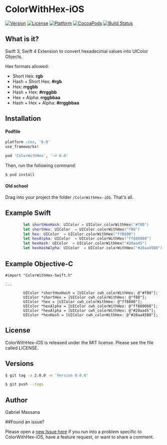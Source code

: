 # ColorWithHex-iOS

[![Version](https://img.shields.io/cocoapods/v/ColorWithHex.svg?style=flat-square)](http://cocoapods.org/pods/ColorWithHex)
[![License](https://img.shields.io/cocoapods/l/ColorWithHex.svg?style=flat-square)](http://cocoapods.org/pods/ColorWithHex)
[![Platform](https://img.shields.io/cocoapods/p/ColorWithHex.svg?style=flat-square)](http://cocoapods.org/pods/ColorWithHex)
[![CocoaPods](https://img.shields.io/cocoapods/metrics/doc-percent/ColorWithHex.svg?style=flat-square)](http://cocoapods.org/pods/ColorWithHex)
[![Build Status](https://img.shields.io/travis/GabrielMassana/ColorWithHex-iOS/master.svg?style=flat-square)](https://travis-ci.org/GabrielMassana/ColorWithHex-iOS)

##   What is it?

Swift 3, Swift 4 Extension to convert hexadecimal values into UIColor Objects.

Hex formats allowed:
- Short Hex: **rgb**
- Hash + Short Hex: **#rgb**
- Hex: **rrggbb**
- Hash + Hex: **#rrggbb**
- Hex + Alpha: **rrggbbaa**
- Hash + Hex + Alpha: **#rrggbbaa**

## Installation

#### Podfile

```ruby
platform :ios, '8.0'
use_frameworks!

pod 'ColorWithHex', '~> 0.0'
```

Then, run the following command:

```bash
$ pod install
```

#### Old school

Drag into your project the folder `/ColorWithHex-iOS`. That's all.

## Example Swift

```swift
        let shortHexHash: UIColor = UIColor.colorWithHex("#f80")
        let shortHex: UIColor  = UIColor.colorWithHex("f80")
        let hex: UIColor  = UIColor.colorWithHex("ff8800")
        let hexAlpha: UIColor  = UIColor.colorWithHex("ff880080")
        let hexHash: UIColor  = UIColor.colorWithHex("#20aa45")
        let hexHashAlpha: UIColor  = UIColor.colorWithHex("#20aa4580")
```
## Example Objective-C

```objc
#import "ColorWithHex-Swift.h"

...

        UIColor *shortHexHash = [UIColor cwh_colorWithHex: @"#f80"];
        UIColor *shortHex = [UIColor cwh_colorWithHex: @"f80"];
        UIColor *hex = [UIColor cwh_colorWithHex: @"ff8800"];
        UIColor *hexAlpha = [UIColor cwh_colorWithHex: @"ff880080"];
        UIColor *hexAlpha = [UIColor cwh_colorWithHex: @"#20aa45"];
        UIColor *hexHash = [UIColor cwh_colorWithHex: @"#20aa4580"];
```
## License

ColorWithHex-iOS is released under the MIT license. Please see the file called LICENSE.

## Versions

```bash
$ git tag -a 2.0.0 -m 'Version 0.0.0'

$ git push --tags
```

## Author

Gabriel Massana

##Found an issue?

Please open a [new Issue here](https://github.com/GabrielMassana/ColorWithHex-iOS/issues/new) if you run into a problem specific to ColorWithHex-iOS, have a feature request, or want to share a comment.
